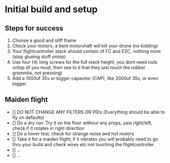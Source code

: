 # Initial build and setup

## Steps for success
1. Choose a good and stiff frame
2. Check your motors, a bent motorshaft will kill your drone (no kidding)
3. Your flightcontroller stack should contain of FC and ESC, nothing more (stop glueing stuff ontop)
4. Use four (4) long screws for the full stack height, you dont need nuts ontop (if you must, then see to it that they just touch the rubber grommits, not pressing)
5. Add a 1000uf 35v or bigger capacitor (CAP), like 2000uf 35v, or even bigger.

## Maiden flight
- [] DO NOT CHANGE ANY FILTERS OR PIDs (Everything should be able to fly on defaults)
- [] Do a dry run: Try it on the floor without any props, yaw right/left, check if it rotates in right direction
- [] Do a hover test, check for strange noise and hot motors
- [] Take it for a maiden flight, if it vibrates you will probably need to go thru your build and check wires etc not touching the flightcontroller
- [] ...
- [] ...
